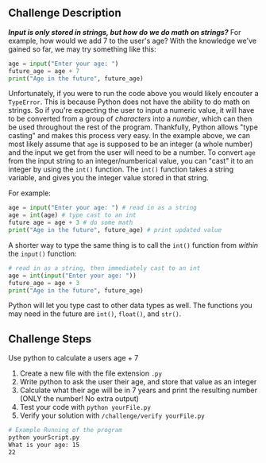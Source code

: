 ## Challenge Description
***Input is only stored in strings, but how do we do math on strings?***
For example, how would we add 7 to the user's age? With the knowledge we've gained so far, we may try something like this:
```python
age = input("Enter your age: ")
future_age = age + 7
print("Age in the future", future_age)
```

Unfortunately, if you were to run the code above you would likely encouter a `TypeError`. 
This is because Python does not have the ability to do math on strings. 
So if you're expecting the user to input a numeric value, it will have to be converted from a group of _characters_ into a _number_, which can then be used throughout the rest of the program. 
Thankfully, Python allows "type casting" and makes this process very easy. 
In the example above, we can most likely assume that `age` is supposed to be an integer (a whole number) and the input we get from the user will need to be a number. 
To convert `age` from the input string to an integer/numberical value, you can "cast" it to an integer by using the `int()` function. 
The `int()` function takes a string variable, and gives you the integer value stored in that string.

For example:
```python
age = input("Enter your age: ") # read in as a string
age = int(age) # type cast to an int
future age = age + 3 # do some math
print("Age in the future", future_age) # print updated value
```

A shorter way to type the same thing is to call the `int()` function from *within* the `input()` function:
```python
# read in as a string, then immediately cast to an int
age = int(input("Enter your age: ")) 
future_age = age + 3
print("Age in the future", future_age)
```

Python will let you type cast to other data types as well. The functions you may need in the future are `int()`, `float()`, and `str()`. 

## Challenge Steps
Use python to calculate a users age + 7

1. Create a new file with the file extension `.py`
2. Write python to ask the user their age, and store that value as an integer
3. Calculate what their age will be in 7 years and print the resulting number (ONLY the number! No extra output)
4. Test your code with `python yourFile.py`
5. Verify your solution with `/challenge/verify yourFile.py`
```bash
# Example Running of the program
python yourScript.py
What is your age: 15
22
```
